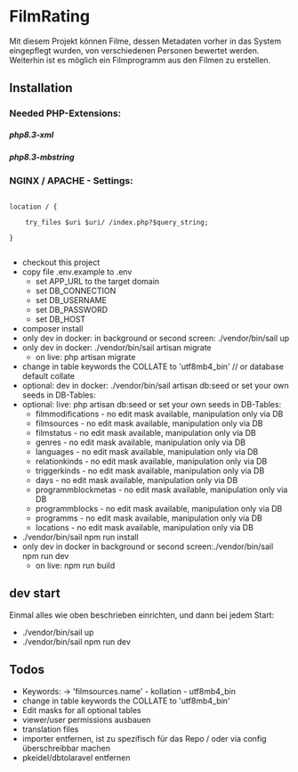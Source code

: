 # FilmRating

Mit diesem Projekt können Filme, dessen Metadaten vorher in das System eingepflegt wurden, von verschiedenen Personen bewertet werden. Weiterhin ist es möglich ein Filmprogramm aus den Filmen zu erstellen.

## Installation
### Needed PHP-Extensions: 
##### php8.3-xml
##### php8.3-mbstring

### NGINX / APACHE - Settings: 
<code>
location / {<br>
&nbsp;&nbsp;&nbsp;&nbsp;try_files $uri $uri/ /index.php?$query_string;<br>
}<br>
</code>

* checkout this project
* copy file .env.example to .env
  * set APP_URL to the target domain
  * set DB_CONNECTION
  * set DB_USERNAME
  * set DB_PASSWORD
  * set DB_HOST
* composer install
* only dev in docker: in background or second screen: ./vendor/bin/sail up 
* only dev in docker: ./vendor/bin/sail artisan migrate
  * on live: php artisan migrate
* change in table keywords the COLLATE to 'utf8mb4_bin' // or database default collate
* optional: dev in docker: ./vendor/bin/sail artisan db:seed or set your own seeds in DB-Tables:
* optional: live: php artisan db:seed or set your own seeds in DB-Tables:
  * filmmodifications - no edit mask available, manipulation only via DB
  * filmsources - no edit mask available, manipulation only via DB
  * filmstatus - no edit mask available, manipulation only via DB
  * genres - no edit mask available, manipulation only via DB
  * languages - no edit mask available, manipulation only via DB
  * relationkinds - no edit mask available, manipulation only via DB
  * triggerkinds - no edit mask available, manipulation only via DB
  * days - no edit mask available, manipulation only via DB
  * programmblockmetas - no edit mask available, manipulation only via DB
  * programmblocks - no edit mask available, manipulation only via DB
  * programms - no edit mask available, manipulation only via DB
  * locations - no edit mask available, manipulation only via DB
* ./vendor/bin/sail npm run install
* only dev in docker in background or second screen:./vendor/bin/sail npm run dev
  * on live: npm run build

## dev start

Einmal alles wie oben beschrieben einrichten, und dann bei jedem Start:
* ./vendor/bin/sail up
* ./vendor/bin/sail npm run dev

## Todos
* Keywords: -> 'filmsources.name' - kollation - utf8mb4_bin
* change in table keywords the COLLATE to 'utf8mb4_bin'
* Edit masks for all optional tables
* viewer/user permissions ausbauen
* translation files
* importer entfernen, ist zu spezifisch für das Repo / oder via config überschreibbar machen
* pkeidel/dbtolaravel entfernen
